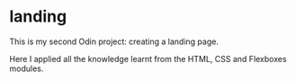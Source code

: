 # landing

This is my second Odin project: creating a landing page.

Here I applied all the knowledge learnt from the HTML, CSS and Flexboxes modules.

